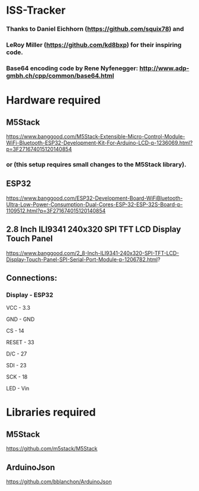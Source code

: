 # ISS-Tracker
### Thanks to Daniel Eichhorn (https://github.com/squix78) and 
### LeRoy Miller (https://github.com/kd8bxp) for their inspiring code.

### Base64 encoding code by Rene Nyfenegger: http://www.adp-gmbh.ch/cpp/common/base64.html



# Hardware required
## M5Stack
  https://www.banggood.com/M5Stack-Extensible-Micro-Control-Module-WiFi-Bluetooth-ESP32-Development-Kit-For-Arduino-LCD-p-1236069.html?p=3F271674015120140854

### or (this setup requires small changes to the M5Stack library).  

## ESP32
  https://www.banggood.com/ESP32-Development-Board-WiFiBluetooth-Ultra-Low-Power-Consumption-Dual-Cores-ESP-32-ESP-32S-Board-p-1109512.html?p=3F271674015120140854

## 2.8 Inch ILI9341 240x320 SPI TFT LCD Display Touch Panel
  https://www.banggood.com/2_8-Inch-ILI9341-240x320-SPI-TFT-LCD-Display-Touch-Panel-SPI-Serial-Port-Module-p-1206782.html?
  
  
  ## Connections:
  
  ### Display - ESP32
  
  VCC - 3.3
  
  GND - GND
  
  CS - 14
  
  RESET - 33
  
  D/C - 27
  
  SDI - 23
  
  SCK - 18
  
  LED - Vin
  
# Libraries required
## M5Stack
https://github.com/m5stack/M5Stack

## ArduinoJson
https://github.com/bblanchon/ArduinoJson




  
